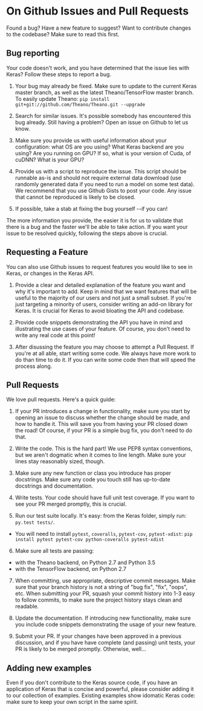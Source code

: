 # On Github Issues and Pull Requests

Found a bug? Have a new feature to suggest? Want to contribute changes to the codebase? Make sure to read this first.

## Bug reporting

Your code doesn't work, and you have determined that the issue lies with Keras? Follow these steps to report a bug.

1. Your bug may already be fixed. Make sure to update to the current Keras master branch, as well as the latest Theano/TensorFlow master branch.
To easily update Theano: `pip install git+git://github.com/Theano/Theano.git --upgrade`

2. Search for similar issues. It's possible somebody has encountered this bug already. Still having a problem? Open an issue on Github to let us know.

3. Make sure you provide us with useful information about your configuration: what OS are you using? What Keras backend are you using? Are you running on GPU? If so, what is your version of Cuda, of cuDNN? What is your GPU?

4. Provide us with a script to reproduce the issue. This script should be runnable as-is and should not require external data download (use randomly generated data if you need to run a model on some test data). We recommend that you use Github Gists to post your code. Any issue that cannot be reproduced is likely to be closed.

5. If possible, take a stab at fixing the bug yourself --if you can!

The more information you provide, the easier it is for us to validate that there is a bug and the faster we'll be able to take action. If you want your issue to be resolved quickly, following the steps above is crucial.


## Requesting a Feature

You can also use Github issues to request features you would like to see in Keras, or changes in the Keras API. 

1. Provide a clear and detailed explanation of the feature you want and why it's important to add. Keep in mind that we want features that will be useful to the majority of our users and not just a small subset. If you're just targeting a minority of users, consider writing an add-on library for Keras. It is crucial for Keras to avoid bloating the API and codebase.

2. Provide code snippets demonstrating the API you have in mind and illustrating the use cases of your feature. Of course, you don't need to write any real code at this point!

3. After disussing the feature you may choose to attempt a Pull Request. If you're at all able, start writing some code. We always have more work to do than time to do it. If you can write some code then that will speed the process along.

## Pull Requests

We love pull requests. Here's a quick guide:

1. If your PR introduces a change in functionality, make sure you start by opening an issue to discuss whether the change should be made, and how to handle it. This will save you from having your PR closed down the road! Of course, if your PR is a simple bug fix, you don't need to do that.

2. Write the code. This is the hard part! We use PEP8 syntax conventions, but we aren't dogmatic when it comes to line length. Make sure your lines stay reasonably sized, though.

3. Make sure any new function or class you introduce has proper docstrings. Make sure any code you touch still has up-to-date docstrings and documentation.

4. Write tests. Your code should have full unit test coverage. If you want to see your PR merged promptly, this is crucial.

5. Run our test suite locally. It's easy: from the Keras folder, simply run: `py.test tests/`.
  - You will need to install `pytest`, `coveralls`, `pytest-cov`, `pytest-xdist`: `pip install pytest pytest-cov python-coveralls pytest-xdist`

6. Make sure all tests are passing:
  - with the Theano backend, on Python 2.7 and Python 3.5
  - with the TensorFlow backend, on Python 2.7

7. When committing, use appropriate, descriptive commit messages. Make sure that your branch history is not a string of "bug fix", "fix", "oops", etc. When submitting your PR, squash your commit history into 1-3 easy to follow commits, to make sure the project history stays clean and readable.

8. Update the documentation. If introducing new functionality, make sure you include code snippets demonstrating the usage of your new feature.

9. Submit your PR. If your changes have been approved in a previous discussion, and if you have have complete (and passing) unit tests, your PR is likely to be merged promptly. Otherwise, well...

## Adding new examples

Even if you don't contribute to the Keras source code, if you have an application of Keras that is concise and powerful, please consider adding it to our collection of examples. Existing examples show idomatic Keras code: make sure to keep your own script in the same spirit.